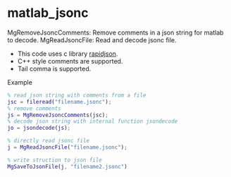 # matlab_jsonc
MgRemoveJsoncComments: Remove comments in a json string for matlab to decode.
MgReadJsoncFile: Read and decode jsonc file.

- This code uses c library [rapidjson](https://github.com/Tencent/rapidjson).
- C++ style comments are supported.
- Tail comma is supported.

Example
```matlab
% read json string with comments from a file
jsc = fileread("filename.jsonc");
% remove comments
js = MgRemoveJsoncComments(jsc);
% decode json string with internal function jsondecode
jo = jsondecode(js);

% directly read jsonc file
j = MgReadJsoncFile("filename.jsonc");

% write struction to json file
MgSaveToJsonFile(j, "filename2.jsonc")
```

